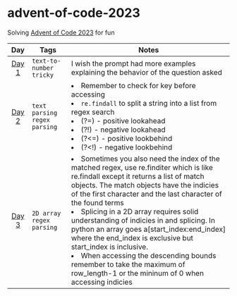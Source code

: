 # advent-of-code-2023

Solving [Advent of Code 2023](https://adventofcode.com/2023) for fun


|           Day            | Tags                                   | Notes                                                                                                                                                                                                                                                                                                                                                                                                                                                                                                                                                                                                                                    |
| :----------------------: | -------------------------------------- | ---------------------------------------------------------------------------------------------------------------------------------------------------------------------------------------------------------------------------------------------------------------------------------------------------------------------------------------------------------------------------------------------------------------------------------------------------------------------------------------------------------------------------------------------------------------------------------------------------------------------------------------- |
| [Day 1](./day1/part2.py) | ```text-to-number``` ```tricky```      | I wish the prompt had more examples explaining the behavior of the question asked                                                                                                                                                                                                                                                                                                                                                                                                                                                                                                                                                        |
| [Day 2](./day2/part2.py) | ```text parsing``` ```regex parsing``` | <li>Remember to check for key before accessing</li><li>```re.findall``` to split a string into a list from  regex search</li><li>(?=) - positive lookahead</li><li>(?!) - negative lookahead</li><li>(?<=) - positive lookbehind</li><li>(?<!) - negative lookbehind</li>                                                                                                                                                                                                                                                                                                                                                                |
| [Day 3](./day3/part2.py) | ```2D array``` ```regex parsing```     | <li>Sometimes you also need the index of the matched regex, use re.finditer which is like re.findall except it returns a list of match objects. The match objects have the indicies of the first character and the last character of the found terms</li><li>Splicing in a 2D array requires solid understanding of indicies in and splicing. In python an array goes a[start_index:end_index] where the end_index is exclusive but start_index is inclusive.</li><li>When accessing the descending bounds remember to take the maximum of row_length-1 or the mininum of 0 when accessing indicies</li> |

